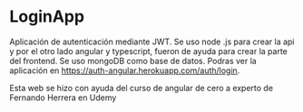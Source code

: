 # LoginApp
Aplicación de autenticación mediante JWT. Se uso node .js para crear la api y por el otro lado angular y typescript, fueron de ayuda para crear la parte del frontend. Se uso mongoDB como base de datos. Podras ver la aplicación en https://auth-angular.herokuapp.com/auth/login.

Esta web se hizo con ayuda del curso de angular de cero a experto de Fernando Herrera en Udemy
